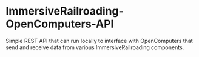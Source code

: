# ImmersiveRailroading-OpenComputers-API
Simple REST API that can run locally to interface with OpenComputers that send and receive data from various ImmersiveRailroading components.
